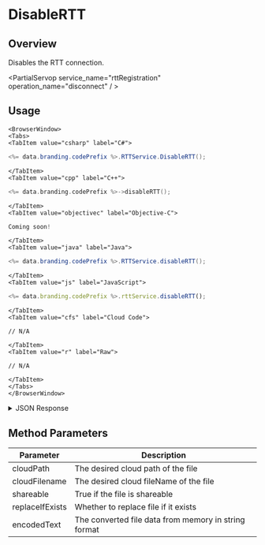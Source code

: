 # DisableRTT
## Overview
Disables the RTT connection.

<PartialServop service_name="rttRegistration" operation_name="disconnect" / >

## Usage

```mdx-code-block
<BrowserWindow>
<Tabs>
<TabItem value="csharp" label="C#">
```

```csharp
<%= data.branding.codePrefix %>.RTTService.DisableRTT();
```

```mdx-code-block
</TabItem>
<TabItem value="cpp" label="C++">
```

```cpp
<%= data.branding.codePrefix %>->disableRTT();
```

```mdx-code-block
</TabItem>
<TabItem value="objectivec" label="Objective-C">
```

```objectivec
Coming soon!
```

```mdx-code-block
</TabItem>
<TabItem value="java" label="Java">
```

```java
<%= data.branding.codePrefix %>.RTTService.disableRTT();
```

```mdx-code-block
</TabItem>
<TabItem value="js" label="JavaScript">
```

```javascript
<%= data.branding.codePrefix %>.rttService.disableRTT();
```

```mdx-code-block
</TabItem>
<TabItem value="cfs" label="Cloud Code">
```

```cfscript
// N/A
```

```mdx-code-block
</TabItem>
<TabItem value="r" label="Raw">
```

```cfscript
// N/A
```

```mdx-code-block
</TabItem>
</Tabs>
</BrowserWindow>
```

<details>
<summary>JSON Response</summary>

```cfscript
// N/A
```
</details>

## Method Parameters
Parameter | Description
--------- | -----------
cloudPath | The desired cloud path of the file
cloudFilename | The desired cloud fileName of the file
shareable | True if the file is shareable
replaceIfExists | Whether to replace file if it exists
encodedText | The converted file data from memory in string format


